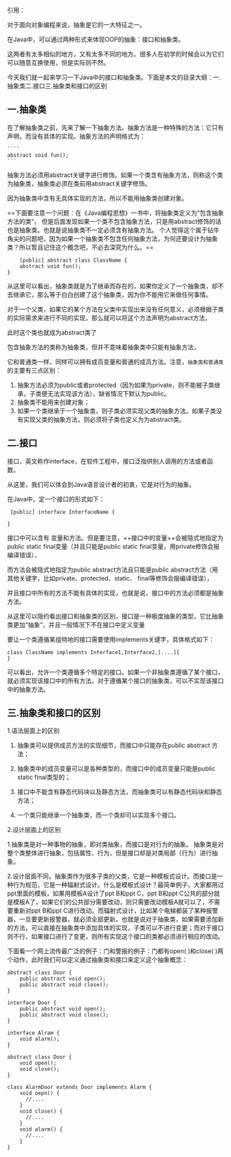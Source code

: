 引用：

对于面向对象编程来说，抽象是它的一大特征之一。

在Java中，可以通过两种形式来体现OOP的抽象：接口和抽象类。

这两者有太多相似的地方，又有太多不同的地方。很多人在初学的时候会以为它们可以随意互换使用，但是实际则不然。

今天我们就一起来学习一下Java中的接口和抽象类。下面是本文的目录大纲：一.抽象类二.接口三.抽象类和接口的区别

## 一.抽象类

在了解抽象类之前，先来了解一下抽象方法。抽象方法是一种特殊的方法：它只有声明，而没有具体的实现。抽象方法的声明格式为：

    ````
    abstract void fun();
    ```

抽象方法必须用abstract关键字进行修饰。如果一个类含有抽象方法，则称这个类为抽象类，抽象类必须在类前用abstract关键字修饰。

因为抽象类中含有无具体实现的方法，所以不能用抽象类创建对象。
    
==下面要注意一个问题：在《Java编程思想》一书中，将抽象类定义为“包含抽象方法的类”，
但是后面发现如果一个类不包含抽象方法，只是用abstract修饰的话也是抽象类。也就是说抽象类不一定必须含有抽象方法。
个人觉得这个属于钻牛角尖的问题吧，因为如果一个抽象类不包含任何抽象方法，为何还要设计为抽象类？所以暂且记住这个概念吧，不必去深究为什么。==

````
    [public] abstract class ClassName {
    abstract void fun();
}
````

从这里可以看出，抽象类就是为了继承而存在的，如果你定义了一个抽象类，却不去继承它，那么等于白白创建了这个抽象类，因为你不能用它来做任何事情。

对于一个父类，如果它的某个方法在父类中实现出来没有任何意义，必须根据子类的实际需求来进行不同的实现，那么就可以将这个方法声明为abstract方法，

此时这个类也就成为abstract类了

包含抽象方法的类称为抽象类，但并不意味着抽象类中只能有抽象方法，

它和普通类一样，同样可以拥有成员变量和普通的成员方法。注意，`抽象类和普通类`的主要有三点区别：

1. 抽象方法必须为public或者protected（因为如果为private，则不能被子类继承，子类便无法实现该方法），缺省情况下默认为public。
2. 抽象类不能用来创建对象；
3. 如果一个类继承于一个抽象类，则子类必须实现父类的抽象方法。如果子类没有实现父类的抽象方法，则必须将子类也定义为为abstract类。

## 二.接口

接口，英文称作interface，在软件工程中，接口泛指供别人调用的方法或者函数。

从这里，我们可以体会到Java语言设计者的初衷，它是对行为的抽象。

在Java中，定一个接口的形式如下：



```
 [public] interface InterfaceName {
 
}
```

接口中可以含有 变量和方法。但是要注意，++接口中的变量++会被隐式地指定为public static final变量（并且只能是public static final变量，用private修饰会报编译错误），

而方法会被隐式地指定为public abstract方法且只能是public abstract方法（用其他关键字，比如private、protected、static、 final等修饰会报编译错误），

并且接口中所有的方法不能有具体的实现，也就是说，接口中的方法必须都是抽象方法。

从这里可以隐约看出接口和抽象类的区别，接口是一种极度抽象的类型，它比抽象类更加“抽象”，并且一般情况下不在接口中定义变量

要让一个类遵循某组特地的接口需要使用implements关键字，具体格式如下：


```
class ClassName implements Interface1,Interface2,[....]{
}
```


可以看出，允许一个类遵循多个特定的接口。如果一个非抽象类遵循了某个接口，就必须实现该接口中的所有方法。对于遵循某个接口的抽象类，可以不实现该接口中的抽象方法。

## 三.抽象类和接口的区别

1.语法层面上的区别

  1. 抽象类可以提供成员方法的实现细节，而接口中只能存在public abstract 方法；

  2. 抽象类中的成员变量可以是各种类型的，而接口中的成员变量只能是public static final类型的；

  3. 接口中不能含有静态代码块以及静态方法，而抽象类可以有静态代码块和静态方法；

  4. 一个类只能继承一个抽象类，而一个类却可以实现多个接口。
  
2.设计层面上的区别
  
  1.抽象类是对一种事物的抽象，即对类抽象，而接口是对行为的抽象。
    抽象类是对整个类整体进行抽象，包括属性、行为，但是接口却是对类局部（行为）进行抽象。

  2.设计层面不同，抽象类作为很多子类的父类，它是一种模板式设计。而接口是一种行为规范，它是一种辐射式设计。什么是模板式设计？最简单例子，大家都用过ppt里面的模板，如果用模板A设计了ppt B和ppt C，ppt B和ppt C公共的部分就是模板A了，如果它们的公共部分需要改动，则只需要改动模板A就可以了，不需要重新对ppt B和ppt C进行改动。而辐射式设计，比如某个电梯都装了某种报警器，一旦要更新报警器，就必须全部更新。也就是说对于抽象类，如果需要添加新的方法，可以直接在抽象类中添加具体的实现，子类可以不进行变更；而对于接口则不行，如果接口进行了变更，则所有实现这个接口的类都必须进行相应的改动。  
  
下面看一个网上流传最广泛的例子：门和警报的例子：门都有open( )和close( )两个动作，此时我们可以定义通过抽象类和接口来定义这个抽象概念：
```
abstract class Door {
    public abstract void open();
    public abstract void close();
}
```
```
interface Door {
    public abstract void open();
    public abstract void close();
}
```


```
interface Alram {
    void alarm();
}
 
abstract class Door {
    void open();
    void close();
}
 
class AlarmDoor extends Door implements Alarm {
    void oepn() {
      //....
    }
    void close() {
      //....
    }
    void alarm() {
      //....
    }
}
```

